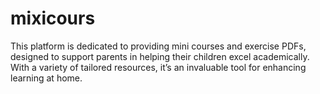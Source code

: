 # mixicours
This platform is dedicated to providing mini courses and exercise PDFs, designed to support parents in helping their children excel academically. With a variety of tailored resources, it’s an invaluable tool for enhancing learning at home.
